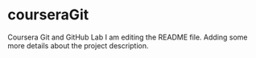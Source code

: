# courseraGit
Coursera Git and GitHub Lab
I am editing the README file. Adding some more details about the project description.

